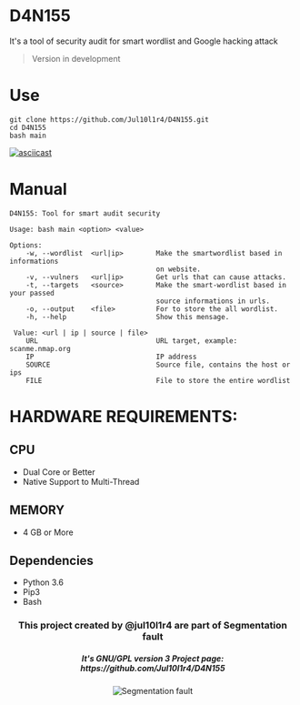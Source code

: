 # D4N155
It's a tool of security audit for smart wordlist and Google hacking attack
> Version in development

# Use
```
git clone https://github.com/Jul10l1r4/D4N155.git
cd D4N155
bash main
```
[![asciicast](https://asciinema.org/a/222527.svg)](https://asciinema.org/a/222527)

# Manual
    D4N155: Tool for smart audit security

    Usage: bash main <option> <value>
    
    Options:
        -w, --wordlist  <url|ip>        Make the smartwordlist based in informations
                                        on website.
        -v, --vulners   <url|ip>        Get urls that can cause attacks.
        -t, --targets   <source>        Make the smart-wordlist based in your passed
                                        source informations in urls.
        -o, --output    <file>          For to store the all wordlist.
        -h, --help                      Show this mensage.

     Value: <url | ip | source | file>
        URL                             URL target, example: scanme.nmap.org
        IP                              IP address
        SOURCE                          Source file, contains the host or ips
        FILE                            File to store the entire wordlist
# HARDWARE REQUIREMENTS:
## CPU 
* Dual Core or Better
* Native Support to Multi-Thread

## MEMORY
* 4 GB or More

## Dependencies
* Python 3.6
* Pip3
* Bash

     
<h3 align="center">This project created by @jul10l1r4 are part of Segmentation fault<br/></h3>
<h5 align="center">It's GNU/GPL version 3 Project page: https://github.com/Jul10l1r4/D4N155</h5>
<p align="center">
		<img src="https://jul10l1r4.github.io/assets/segmentation-fault.png" alt="Segmentation fault">
</p>
